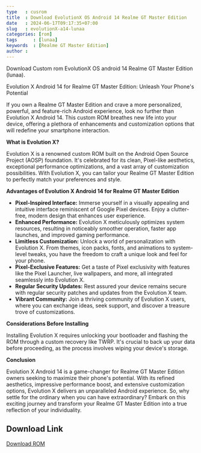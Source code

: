 ```yaml
---
type   : cusrom
title  : Download EvolutionX OS Android 14 Realme GT Master Edition
date   : 2024-06-17T09:17:35+07:00
slug   : evolutionX-a14-lunaa
categories: [rom]
tags      : [lunaa]
keywords  : [Realme GT Master Edition]
author :
---
```


Download Custom rom EvolutionX OS android 14 Realme GT Master Edition (lunaa).

Evolution X Android 14 for Realme GT Master Edition: Unleash Your Phone's Potential

If you own a Realme GT Master Edition and crave a more personalized, powerful, and feature-rich Android experience, look no further than Evolution X Android 14. This custom ROM breathes new life into your device, offering a plethora of enhancements and customization options that will redefine your smartphone interaction.

**What is Evolution X?**

Evolution X is a renowned custom ROM built on the Android Open Source Project (AOSP) foundation. It's celebrated for its clean, Pixel-like aesthetics, exceptional performance optimizations, and a vast array of customization possibilities. With Evolution X, you can tailor your Realme GT Master Edition to perfectly match your preferences and style.

**Advantages of Evolution X Android 14 for Realme GT Master Edition**

* **Pixel-Inspired Interface:** Immerse yourself in a visually appealing and intuitive interface reminiscent of Google Pixel devices. Enjoy a clutter-free, modern design that enhances user experience.
* **Enhanced Performance:** Evolution X meticulously optimizes system resources, resulting in noticeably smoother operation, faster app launches, and improved gaming performance.
* **Limitless Customization:** Unlock a world of personalization with Evolution X. From themes, icon packs, fonts, and animations to system-level tweaks, you have the freedom to craft a unique look and feel for your phone.
* **Pixel-Exclusive Features:** Get a taste of Pixel exclusivity with features like the Pixel Launcher, live wallpapers, and more, all integrated seamlessly into Evolution X.
* **Regular Security Updates:** Rest assured your device remains secure with regular security patches and updates from the Evolution X team.
* **Vibrant Community:** Join a thriving community of Evolution X users, where you can exchange ideas, seek support, and discover a treasure trove of customizations.

**Considerations Before Installing**

Installing Evolution X requires unlocking your bootloader and flashing the ROM through a custom recovery like TWRP. It's crucial to back up your data before proceeding, as the process involves wiping your device's storage.

**Conclusion**

Evolution X Android 14 is a game-changer for Realme GT Master Edition owners seeking to maximize their phone's potential. With its refined aesthetics, impressive performance boost, and extensive customization options, Evolution X delivers an unparalleled Android experience. So, why settle for the ordinary when you can have extraordinary? Embark on this exciting journey and transform your Realme GT Master Edition into a true reflection of your individuality.

## Download Link
[Download ROM](https://sourceforge.net/projects/evolution-x/files/lunaa/14/)


